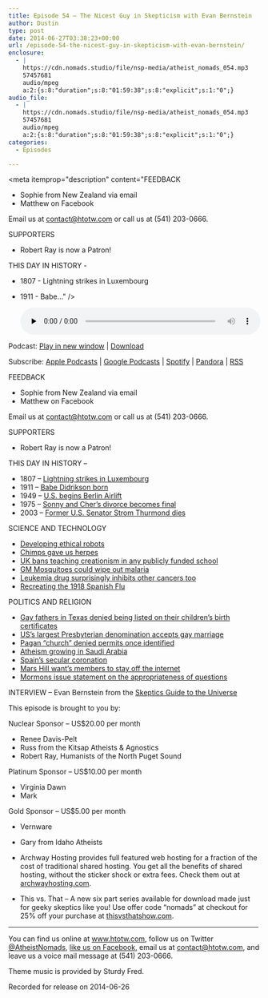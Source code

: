 ```yaml
---
title: Episode 54 – The Nicest Guy in Skepticism with Evan Bernstein
author: Dustin
type: post
date: 2014-06-27T03:38:23+00:00
url: /episode-54-the-nicest-guy-in-skepticism-with-evan-bernstein/
enclosure:
  - |
    https://cdn.nomads.studio/file/nsp-media/atheist_nomads_054.mp3
    57457681
    audio/mpeg
    a:2:{s:8:"duration";s:8:"01:59:38";s:8:"explicit";s:1:"0";}
audio_file:
  - |
    https://cdn.nomads.studio/file/nsp-media/atheist_nomads_054.mp3
    57457681
    audio/mpeg
    a:2:{s:8:"duration";s:8:"01:59:38";s:8:"explicit";s:1:"0";}
categories:
  - Episodes

---
```

<div itemscope itemtype="http://schema.org/AudioObject">
  <meta itemprop="name" content="Episode 54 &#8211; The Nicest Guy in Skepticism with Evan Bernstein" />
  
  <meta itemprop="uploadDate" content="2014-06-26T21:38:23-06:00" />
  
  <meta itemprop="encodingFormat" content="audio/mpeg" />
  
  <meta itemprop="duration" content="PT1H59M38S" />
  
  <meta itemprop="description" content="FEEDBACK

* Sophie from New Zealand via email
* Matthew on Facebook

Email us at contact@htotw.com or call us at (541) 203-0666.

SUPPORTERS

* Robert Ray is now a Patron!

THIS DAY IN HISTORY -

* 1807 - Lightning strikes in Luxembourg
* 1911 - Babe..." />
  
  <meta itemprop="contentUrl" content="https://dts.podtrac.com/redirect.mp3/cdn.nomads.studio/file/nsp-media/atheist_nomads_054.mp3" />
  
  <meta itemprop="contentSize" content="54.8" />
  </p> 
  
  <div class="powerpress_player" id="powerpress_player_8309">
    <audio class="wp-audio-shortcode" id="audio-5184-53" preload="none" style="width: 100%;" controls="controls"><source type="audio/mpeg" src="https://dts.podtrac.com/redirect.mp3/cdn.nomads.studio/file/nsp-media/atheist_nomads_054.mp3?_=53" /><a href="https://dts.podtrac.com/redirect.mp3/cdn.nomads.studio/file/nsp-media/atheist_nomads_054.mp3">https://dts.podtrac.com/redirect.mp3/cdn.nomads.studio/file/nsp-media/atheist_nomads_054.mp3</a></audio>
  </div>
</div>

<p class="powerpress_links powerpress_links_mp3">
  Podcast: <a href="https://dts.podtrac.com/redirect.mp3/cdn.nomads.studio/file/nsp-media/atheist_nomads_054.mp3" class="powerpress_link_pinw" target="_blank" title="Play in new window" onclick="return powerpress_pinw('https://htotw.com/?powerpress_pinw=5184-podcast');" rel="nofollow">Play in new window</a> | <a href="https://dts.podtrac.com/redirect.mp3/cdn.nomads.studio/file/nsp-media/atheist_nomads_054.mp3" class="powerpress_link_d" title="Download" rel="nofollow" download="atheist_nomads_054.mp3">Download</a>
</p>

<p class="powerpress_links powerpress_subscribe_links">
  Subscribe: <a href="https://podcasts.apple.com/us/podcast/humanists-take-on-the-world/id530050098?mt=2&ls=1" class="powerpress_link_subscribe powerpress_link_subscribe_itunes" target="_blank" title="Subscribe on Apple Podcasts" rel="nofollow">Apple Podcasts</a> | <a href="https://www.google.com/podcasts?feed=aHR0cDovL2F0aGVpc3Rub21hZHMubGlic3luLmNvbS9yc3M%3D" class="powerpress_link_subscribe powerpress_link_subscribe_googleplay" target="_blank" title="Subscribe on Google Podcasts" rel="nofollow">Google Podcasts</a> | <a href="https://open.spotify.com/show/3LzK2xZGike6Tc1GEMtMbr?si=LieN9SNuTpq96smuaUsH8A" class="powerpress_link_subscribe powerpress_link_subscribe_spotify" target="_blank" title="Subscribe on Spotify" rel="nofollow">Spotify</a> | <a href="https://www.pandora.com/podcast/atheist-nomads/PC:10122?corr=62071012&part=ug" class="powerpress_link_subscribe powerpress_link_subscribe_pandora" target="_blank" title="Subscribe on Pandora" rel="nofollow">Pandora</a> | <a href="https://htotw.com/feed/podcast/" class="powerpress_link_subscribe powerpress_link_subscribe_rss" target="_blank" title="Subscribe via RSS" rel="nofollow">RSS</a>
</p>

FEEDBACK

* Sophie from New Zealand via email  
* Matthew on Facebook

Email us at contact@htotw.com or call us at (541) 203-0666.

SUPPORTERS

* Robert Ray is now a Patron!

THIS DAY IN HISTORY &#8211;

* 1807 &#8211; <a href="http://www.history.com/this-day-in-history/lightning-strikes-in-luxembourg" target="_blank" rel="noopener">Lightning strikes in Luxembourg</a>  
* 1911 &#8211; <a href="http://www.history.com/this-day-in-history/babe-didrikson-born" target="_blank" rel="noopener">Babe Didrikson born</a>  
* 1949 &#8211; <a href="http://www.history.com/this-day-in-history/us-begins-berlin-airlift" target="_blank" rel="noopener">U.S. begins Berlin Airlift</a>  
* 1975 &#8211; <a href="http://www.history.com/this-day-in-history/sonny-and-chers-divorce-becomes-final" target="_blank" rel="noopener">Sonny and Cher&#8217;s divorce becomes final</a>  
* 2003 &#8211; <a href="http://www.history.com/this-day-in-history/former-us-senator-strom-thurmond-dies" target="_blank" rel="noopener">Former U.S. Senator Strom Thurmond dies</a>

SCIENCE AND TECHNOLOGY

* <a href="http://www.timesunion.com/business/article/RPI-researchers-design-robots-to-do-the-right-5569624.php" target="_blank" rel="noopener">Developing ethical robots</a>  
* <a href="http://mbe.oxfordjournals.org/content/early/2014/06/04/molbev.msu185" target="_blank" rel="noopener">Chimps gave us herpes</a>  
* <a href="http://www.rawstory.com/rs/2014/06/20/uk-bans-teaching-of-creationism-in-any-school-that-receives-public-funding/" target="_blank" rel="noopener">UK bans teaching creationism in any publicly funded school</a>  
* <a href="http://www.iflscience.com/health-and-medicine/gm-mosquitos-could-eradicate-wild-populations-only-producing-male-offspring" target="_blank" rel="noopener">GM Mosquitoes could wipe out malaria</a>  
* <a href="http://www.sciencedaily.com/releases/2014/06/140611132034.htm" target="_blank" rel="noopener">Leukemia drug surprisingly inhibits other cancers too</a>  
* <a href="http://www.iflscience.com/health-and-medicine/controversial-study-created-airborne-virus-similar-1918-pandemic-influenza-virus" target="_blank" rel="noopener">Recreating the 1918 Spanish Flu</a>

POLITICS AND RELIGION

* <a href="http://thenewcivilrightsmovement.com/judge-gay-fathers-names-cannot-appear-on-their-biological-childrens-birth-certificates/discrimination/2014/06/17/89392" target="_blank" rel="noopener">Gay fathers in Texas denied being listed on their children’s birth certificates</a>  
* <a href="http://thinkprogress.org/lgbt/2014/06/19/3451183/nations-largest-presbyterian-denomination-now-allows-same-sex-marriage/" target="_blank" rel="noopener">US’s largest Presbyterian denomination accepts gay marriage</a>  
* <a href="http://www.arkansasmatters.com/story/d/story/pagan-high-priest-alleges-discrimination-by-beebe/29241/KLQvKWVKHUOlpM3rIWRMOg" target="_blank" rel="noopener">Pagan “church” denied permits once identified</a>  
* <a href="http://www.salon.com/2014/06/12/atheism_explodes_in_saudi_arabia_where_just_talking_about_atheism_is_illegal_partner/" target="_blank" rel="noopener">Atheism growing in Saudi Arabia</a>  
* <a href="http://www.ewtnnews.com/catholic-news/World.php?id=10186" target="_blank" rel="noopener">Spain’s secular coronation</a>  
* <a href="http://slog.thestranger.com/slog/archives/2014/06/16/an-embattled-mark-driscoll-urges-mars-hill-churchgoers-to-stay-off-the-internet-because-its-all-shenanigans" target="_blank" rel="noopener">Mars Hill want’s members to stay off the internet</a>  
* <a href="http://kutv.com/news/top-stories/stories/vid_12081.shtml" target="_blank" rel="noopener">Mormons issue statement on the appropriateness of questions</a>

INTERVIEW &#8211; Evan Bernstein from the <a href="http://www.theskepticsguide.org/" target="_blank" rel="noopener">Skeptics Guide to the Universe</a>

This episode is brought to you by:

Nuclear Sponsor &#8211; US$20.00 per month  
* Renee Davis-Pelt  
* Russ from the Kitsap Atheists & Agnostics  
* Robert Ray, Humanists of the North Puget Sound

Platinum Sponsor – US$10.00 per month  
* Virginia Dawn  
* Mark

Gold Sponsor – US$5.00 per month  
* Vernware  
* Gary from Idaho Atheists

* Archway Hosting provides full featured web hosting for a fraction of the cost of traditional shared hosting. You get all the benefits of shared hosting, without the sticker shock or extra fees. Check them out at <a href="http://archwayhosting.com/" target="_blank" rel="noopener">archwayhosting.com</a>.  
* This vs. That &#8211; A new six part series available for download made just for geeky skeptics like you! Use offer code &#8220;nomads&#8221; at checkout for 25% off your purchase at <a href="http://www.thisvsthatshow.com/" target="_blank" rel="noopener">thisvsthatshow.com</a>.

<hr width="500" />

You can find us online at <a href="https://www.htotw.com/" target="_blank" rel="noopener">www.htotw.com</a>, follow us on Twitter <a href="https://twitter.com/AtheistNomads" target="_blank" rel="noopener">@AtheistNomads</a>, <a href="https://htotw.com/facebook" target="_blank" rel="noopener">like us on Facebook</a>, email us at <contact@htotw.com>, and leave us a voice mail message at (541) 203-0666.

Theme music is provided by Sturdy Fred.

Recorded for release on 2014-06-26
